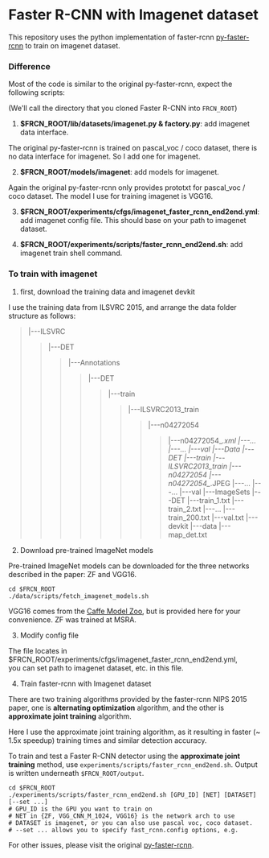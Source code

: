 # Faster R-CNN with Imagenet dataset

This repository uses the python implementation of faster-rcnn [py-faster-rcnn](https://github.com/rbgirshick/py-faster-rcnn) to train on imagenet dataset.

### Difference

Most of the code is similar to the original py-faster-rcnn, expect the following scripts:  

(We'll call the directory that you cloned Faster R-CNN into `FRCN_ROOT`)

1. **$FRCN_ROOT/lib/datasets/imagenet.py & factory.py**: add imagenet data interface.  

The original py-faster-rcnn is trained on pascal_voc / coco dataset, there is no data interface for imagenet. So I add one for imagenet.

2. **$FRCN_ROOT/models/imagenet**: add models for imagenet.  

Again the original py-faster-rcnn only provides prototxt for pascal_voc / coco dataset. The model I use for training imagenet is VGG16.

3. **$FRCN_ROOT/experiments/cfgs/imagenet_faster_rcnn_end2end.yml**: add imagenet config file. This should base on your path to imagenet dataset.

4. **$FRCN_ROOT/experiments/scripts/faster_rcnn_end2end.sh**: add imagenet train shell command.

### To train with imagenet

1. first, download the training data and imagenet devkit  

I use the training data from ILSVRC 2015, and arrange the data folder structure as follows:

>|---ILSVRC
>>|---DET
>>>|---Annotations
>>>>|---DET
>>>>>|---train
>>>>>>|---ILSVRC2013_train
>>>>>>>|---n04272054
>>>>>>>>|---n04272054_*.xml
>>>>>>>>|---...
>>>>>>|---...
>>>>>|---val
>>>|---Data
>>>>|---DET
>>>>>|---train
>>>>>>|---ILSVRC2013_train
>>>>>>>|---n04272054
>>>>>>>>|---n04272054_*.JPEG
>>>>>>>>|---...
>>>>>>|---...
>>>>>|---val
>>>|---ImageSets
>>>>|---DET
>>>>>|---train_1.txt
>>>>>|---train_2.txt
>>>>>|---...
>>>>>|---train_200.txt
>>>>>|---val.txt
>>|---devkit
>>>|---data
>>>>|---map_det.txt


2. Download pre-trained ImageNet models

Pre-trained ImageNet models can be downloaded for the three networks described in the paper: ZF and VGG16.

```Shell
cd $FRCN_ROOT
./data/scripts/fetch_imagenet_models.sh
```
VGG16 comes from the [Caffe Model Zoo](https://github.com/BVLC/caffe/wiki/Model-Zoo), but is provided here for your convenience.
ZF was trained at MSRA.

3. Modify config file

The file locates in $FRCN_ROOT/experiments/cfgs/imagenet_faster_rcnn_end2end.yml,   
you can set path to imagenet dataset, etc. in this file.

4. Train faster-rcnn with Imagenet dataset

There are two training algorithms provided by the faster-rcnn NIPS 2015 paper, one is **alternating optimization** algorithm, 
and the other is **approximate joint training** algorithm.  

Here I use the approximate joint training algorithm, as it resulting in faster (~ 1.5x speedup) training times and similar detection accuracy.  

To train and test a Faster R-CNN detector using the **approximate joint training** method, use `experiments/scripts/faster_rcnn_end2end.sh`.
Output is written underneath `$FRCN_ROOT/output`.

```Shell
cd $FRCN_ROOT
./experiments/scripts/faster_rcnn_end2end.sh [GPU_ID] [NET] [DATASET] [--set ...]
# GPU_ID is the GPU you want to train on
# NET in {ZF, VGG_CNN_M_1024, VGG16} is the network arch to use
# DATASET is imagenet, or you can also use pascal voc, coco dataset.
# --set ... allows you to specify fast_rcnn.config options, e.g.
```


For other issues, please visit the original [py-faster-rcnn](https://github.com/rbgirshick/py-faster-rcnn).